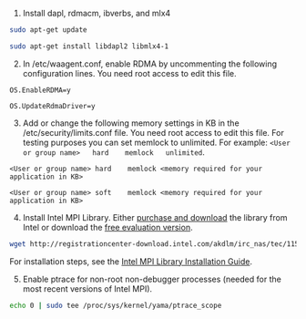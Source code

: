 1. Install dapl, rdmacm, ibverbs, and mlx4

  ```bash
  sudo apt-get update

  sudo apt-get install libdapl2 libmlx4-1

  ```

2. In /etc/waagent.conf, enable RDMA by uncommenting the following configuration lines. You need root access to edit this file.
  
  ```
  OS.EnableRDMA=y

  OS.UpdateRdmaDriver=y
  ```

3. Add or change the following memory settings in KB in the /etc/security/limits.conf file. You need root access to edit this file. For testing purposes you can set memlock to unlimited. For example: `<User or group name>   hard    memlock   unlimited`.

  ```
  <User or group name> hard    memlock <memory required for your application in KB>

  <User or group name> soft    memlock <memory required for your application in KB>
  ```
  
4. Install Intel MPI Library. Either [purchase and download](https://software.intel.com/intel-mpi-library/) the library from Intel or download the [free evaluation version](https://registrationcenter.intel.com/en/forms/?productid=1740).

  ```bash
 wget http://registrationcenter-download.intel.com/akdlm/irc_nas/tec/11595/l_mpi_2017.3.196.tgz
   ```
 
 For installation steps, see the [Intel MPI Library Installation Guide](http://registrationcenter-download.intel.com/akdlm/irc_nas/1718/INSTALL.html?lang=en&fileExt=.html).

5. Enable ptrace for non-root non-debugger processes (needed for the most recent versions of Intel MPI).
 
  ```bash
  echo 0 | sudo tee /proc/sys/kernel/yama/ptrace_scope
  ```

